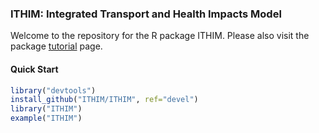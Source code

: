 ### ITHIM: Integrated Transport and Health Impacts Model

Welcome to the repository for the R package ITHIM. Please also visit
the package [tutorial](https://github.com/ITHIM/ITHIM/wiki/Tutorial)
page.

#### Quick Start

```r
library("devtools")
install_github("ITHIM/ITHIM", ref="devel")
library("ITHIM")
example("ITHIM")
```
